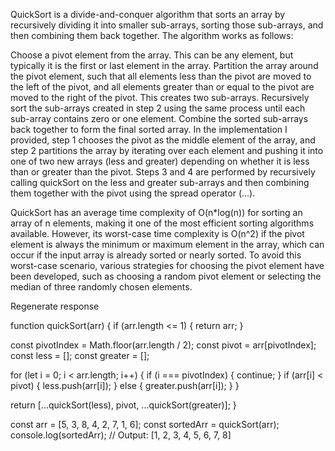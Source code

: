QuickSort is a divide-and-conquer algorithm that sorts an array by recursively dividing it into smaller sub-arrays, sorting those sub-arrays, and then combining them back together. The algorithm works as follows:

Choose a pivot element from the array. This can be any element, but typically it is the first or last element in the array.
Partition the array around the pivot element, such that all elements less than the pivot are moved to the left of the pivot, and all elements greater than or equal to the pivot are moved to the right of the pivot. This creates two sub-arrays.
Recursively sort the sub-arrays created in step 2 using the same process until each sub-array contains zero or one element.
Combine the sorted sub-arrays back together to form the final sorted array.
In the implementation I provided, step 1 chooses the pivot as the middle element of the array, and step 2 partitions the array by iterating over each element and pushing it into one of two new arrays (less and greater) depending on whether it is less than or greater than the pivot. Steps 3 and 4 are performed by recursively calling quickSort on the less and greater sub-arrays and then combining them together with the pivot using the spread operator (...).

QuickSort has an average time complexity of O(n*log(n)) for sorting an array of n elements, making it one of the most efficient sorting algorithms available. However, its worst-case time complexity is O(n^2) if the pivot element is always the minimum or maximum element in the array, which can occur if the input array is already sorted or nearly sorted. To avoid this worst-case scenario, various strategies for choosing the pivot element have been developed, such as choosing a random pivot element or selecting the median of three randomly chosen elements.




Regenerate response



function quickSort(arr) {
  if (arr.length <= 1) {
    return arr;
  }
  
  const pivotIndex = Math.floor(arr.length / 2);
  const pivot = arr[pivotIndex];
  const less = [];
  const greater = [];
  
  for (let i = 0; i < arr.length; i++) {
    if (i === pivotIndex) {
      continue;
    }
    if (arr[i] < pivot) {
      less.push(arr[i]);
    } else {
      greater.push(arr[i]);
    }
  }
  
  return [...quickSort(less), pivot, ...quickSort(greater)];
}

const arr = [5, 3, 8, 4, 2, 7, 1, 6];
const sortedArr = quickSort(arr);
console.log(sortedArr); // Output: [1, 2, 3, 4, 5, 6, 7, 8]
